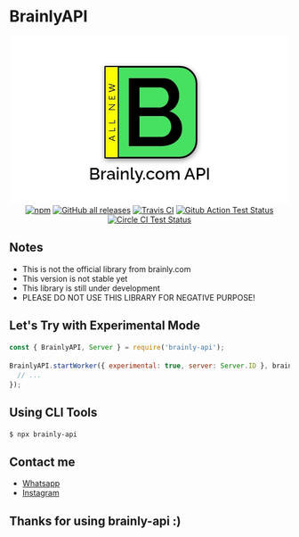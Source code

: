 # BrainlyAPI

<p align="center">
  <img src="https://raw.githubusercontent.com/dhanuprys/arts/master/brainly-api.jpg">
  <br>
  <a href="https://npmjs.com/package/brainly-api"><img alt="npm" src="https://img.shields.io/npm/dw/brainly-api?logo=npm"></a>
  <a href="https://github.com/dhanuprys/brainly-api"><img alt="GitHub all releases" src="https://img.shields.io/github/downloads/dhanuprys/brainly-api/total?label=releases&logo=github"></a>
  <a href="https://travis-ci.com/dhanuprys/brainly-api"><img src="https://travis-ci.com/dhanuprys/brainly-api.svg?branch=main" alt="Travis CI"></a>
  <a href="https://github.com/dhanuprys/brainly-api"><img src="https://github.com/dhanuprys/brainly-api/workflows/test/badge.svg" alt="Gitub Action Test Status"></a>
  <a href="https://circleci.com/gh/dhanuprys/brainly-api"><img src="https://circleci.com/gh/dhanuprys/brainly-api.svg?style=svg" alt="Circle CI Test Status"></a>
</p>

## Notes
- This is not the official library from brainly.com
- This version is not stable yet
- This library is still under development
- PLEASE DO NOT USE THIS LIBRARY FOR NEGATIVE PURPOSE!

## Let's Try with Experimental Mode
```javascript
const { BrainlyAPI, Server } = require('brainly-api');

BrainlyAPI.startWorker({ experimental: true, server: Server.ID }, brainly => {
  // ...
});
```

## Using CLI Tools
```bash
$ npx brainly-api
```

## Contact me
- [Whatsapp](https://wa.me/082145277488)
- [Instagram](https://instagram.com/dhanuprys)

## Thanks for using brainly-api :)
